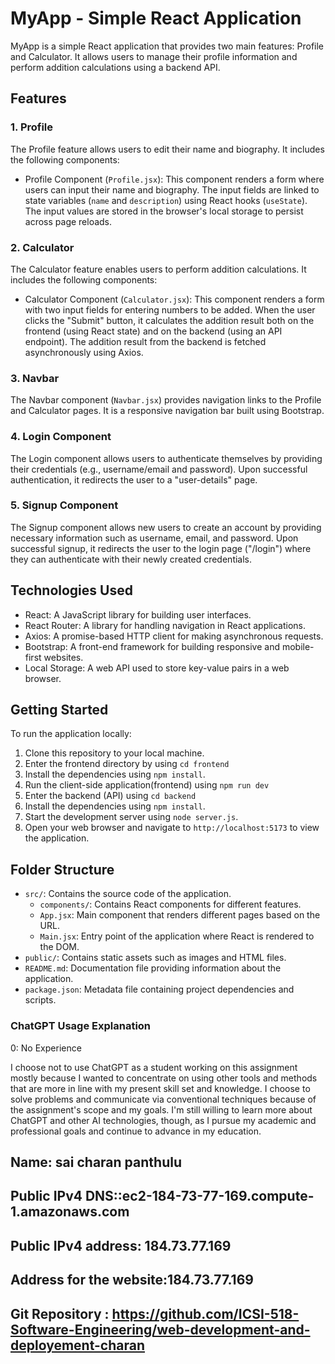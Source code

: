 
# MyApp - Simple React Application

MyApp is a simple React application that provides two main features: Profile and Calculator. It allows users to manage their profile information and perform addition calculations using a backend API.

## Features

### 1. Profile

The Profile feature allows users to edit their name and biography. It includes the following components:

- Profile Component (`Profile.jsx`): This component renders a form where users can input their name and biography. The input fields are linked to state variables (`name` and `description`) using React hooks (`useState`). The input values are stored in the browser's local storage to persist across page reloads.

### 2. Calculator

The Calculator feature enables users to perform addition calculations. It includes the following components:

- Calculator Component (`Calculator.jsx`): This component renders a form with two input fields for entering numbers to be added. When the user clicks the "Submit" button, it calculates the addition result both on the frontend (using React state) and on the backend (using an API endpoint). The addition result from the backend is fetched asynchronously using Axios.

### 3. Navbar

The Navbar component (`Navbar.jsx`) provides navigation links to the Profile and Calculator pages. It is a responsive navigation bar built using Bootstrap.

### 4. Login Component
The Login component allows users to authenticate themselves by providing their credentials (e.g., username/email and password). Upon successful authentication, it redirects the user to a "user-details" page.

### 5. Signup Component
The Signup component allows new users to create an account by providing necessary information such as username, email, and password. Upon successful signup, it redirects the user to the login page ("/login") where they can authenticate with their newly created credentials.

## Technologies Used

- React: A JavaScript library for building user interfaces.
- React Router: A library for handling navigation in React applications.
- Axios: A promise-based HTTP client for making asynchronous requests.
- Bootstrap: A front-end framework for building responsive and mobile-first websites.
- Local Storage: A web API used to store key-value pairs in a web browser.

## Getting Started

To run the application locally:

1. Clone this repository to your local machine.
2. Enter the frontend directory by using `cd frontend`
3. Install the dependencies using `npm install`.
4. Run the client-side application(frontend) using `npm run dev`
5. Enter the backend (API) using `cd backend`
6. Install the dependencies using `npm install`.
7. Start the development server using `node server.js`.
8. Open your web browser and navigate to `http://localhost:5173` to view the application.

## Folder Structure

- `src/`: Contains the source code of the application.
  - `components/`: Contains React components for different features.
  - `App.jsx`: Main component that renders different pages based on the URL.
  - `Main.jsx`: Entry point of the application where React is rendered to the DOM.
- `public/`: Contains static assets such as images and HTML files.
- `README.md`: Documentation file providing information about the application.
- `package.json`: Metadata file containing project dependencies and scripts.

### ChatGPT Usage Explanation
0: No Experience

I choose not to use ChatGPT as a student working on this assignment mostly because I wanted to concentrate on using other tools and methods that are more in line with my present skill set and knowledge. I choose to solve problems and communicate via conventional techniques because of the assignment's scope and my goals. I'm still willing to learn more about ChatGPT and other AI technologies, though, as I pursue my academic and professional goals and continue to advance in my education.


## Name: sai charan panthulu
## Public IPv4 DNS::ec2-184-73-77-169.compute-1.amazonaws.com
## Public IPv4 address: 184.73.77.169
## Address for the website:184.73.77.169
## Git Repository : https://github.com/ICSI-518-Software-Engineering/web-development-and-deployement-charan
